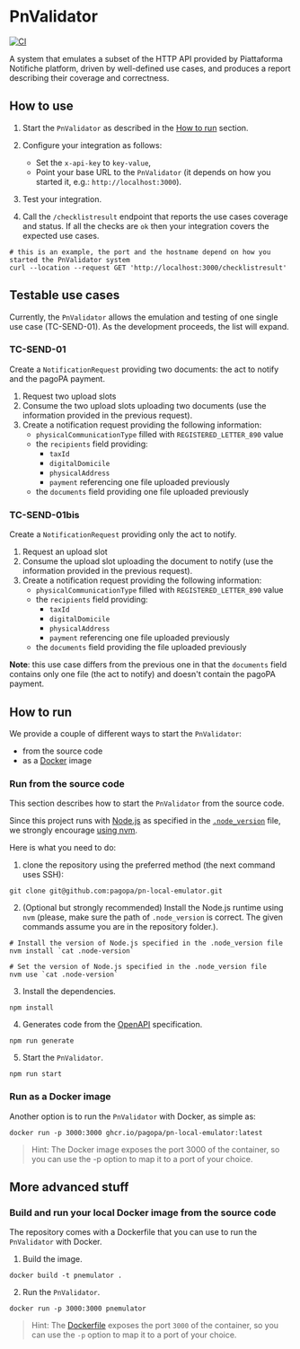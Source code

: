 # PnValidator
[![CI](https://github.com/pagopa/pn-local-emulator/actions/workflows/main.yaml/badge.svg)](https://github.com/pagopa/pn-local-emulator/actions/workflows/main.yaml)

A system that emulates a subset of the HTTP API provided by Piattaforma Notifiche platform, driven by well-defined use cases, and produces a report describing their coverage and correctness.

## How to use

1. Start the `PnValidator` as described in the [How to run](#how-to-run) section.
2. Configure your integration as follows:
   - Set the `x-api-key` to `key-value`,
   - Point your base URL to the `PnValidator` (it depends on how you started it, e.g.: `http://localhost:3000`).

3. Test your integration.
4. Call the `/checklistresult` endpoint that reports the use cases coverage and status.
If all the checks are `ok` then your integration covers the expected use cases.

 ``` shell
# this is an example, the port and the hostname depend on how you started the PnValidator system
curl --location --request GET 'http://localhost:3000/checklistresult'
```

## Testable use cases
Currently, the `PnValidator` allows the emulation and testing of one single use case (TC-SEND-01). As the development proceeds, the list will expand.

### TC-SEND-01
Create a `NotificationRequest` providing two documents: the act to notify and the pagoPA payment.

1. Request two upload slots
2. Consume the two upload slots uploading two documents (use the information provided in the previous request).
3. Create a notification request providing the following information:
   - `physicalCommunicationType` filled with `REGISTERED_LETTER_890` value
   - the `recipients` field providing:
      - `taxId`
      - `digitalDomicile`
      - `physicalAddress`
      - `payment` referencing one file uploaded previously
   - the `documents` field providing one file uploaded previously

### TC-SEND-01bis
Create a `NotificationRequest` providing only the act to notify.

1. Request an upload slot
2. Consume the upload slot uploading the document to notify (use the information provided in the previous request).
3. Create a notification request providing the following information:
    - `physicalCommunicationType` filled with `REGISTERED_LETTER_890` value
    - the `recipients` field providing:
        - `taxId`
        - `digitalDomicile`
        - `physicalAddress`
        - `payment` referencing one file uploaded previously
    - the `documents` field providing the file uploaded previously

__Note__: this use case differs from the previous one in that the `documents` field contains only one file
(the act to notify) and doesn't contain the pagoPA payment.

## How to run
We provide a couple of different ways to start the `PnValidator`:

- from the source code
- as a [Docker](https://docker.com) image

### Run from the source code

This section describes how to start the `PnValidator` from the source code.

Since this project runs with [Node.js](https://nodejs.org/en/) as specified in the [`.node_version`](.node-version) file, we strongly encourage [using nvm](https://github.com/nvm-sh/nvm).

Here is what you need to do:

1. clone the repository using the preferred method (the next command uses SSH):

 ```shell
git clone git@github.com:pagopa/pn-local-emulator.git
```

2. (Optional but strongly recommended) Install the Node.js runtime using `nvm` (please, make sure the path of `.node_version` is correct. The given commands assume you are in the repository folder.).

 ```shell
# Install the version of Node.js specified in the .node_version file
nvm install `cat .node-version`

 # Set the version of Node.js specified in the .node_version file
nvm use `cat .node-version`
```

3. Install the dependencies.

 ```shell
npm install
```

4. Generates code from the [OpenAPI](./openapi/index.yaml) specification.

 ```shell
npm run generate
```

5. Start the `PnValidator`.

 ```shell
npm run start
```

### Run as a Docker image

Another option is to run the `PnValidator` with Docker, as simple as:

```
docker run -p 3000:3000 ghcr.io/pagopa/pn-local-emulator:latest
```

> Hint: The Docker image exposes the port 3000 of the container, so you can use the -p option to map it to a port of your choice.

## More advanced stuff

### Build and run your local Docker image from the source code

The repository comes with a Dockerfile that you can use to run the `PnValidator` with Docker.

1. Build the image.

 ```shell
docker build -t pnemulator .
```

2. Run the `PnValidator`.

 ```shell
docker run -p 3000:3000 pnemulator
```

> Hint: The [Dockerfile](./Dockerfile) exposes the port `3000` of the container, so you can use the `-p` option to map it to a port of your choice.
